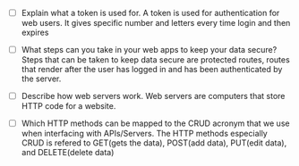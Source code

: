 
- [ ] Explain what a token is used for.
    A token is used for authentication for web users. It gives specific number and letters every time login and then expires

- [ ] What steps can you take in your web apps to keep your data secure?
    Steps that can be taken to keep data secure are protected routes, routes that render after the user has logged in and has been authenticated by the server.

- [ ] Describe how web servers work.
    Web servers are computers that store HTTP code for a website. 

- [ ] Which HTTP methods can be mapped to the CRUD acronym that we use when interfacing with APIs/Servers.
    The HTTP methods especially CRUD is refered to GET(gets the data), POST(add data), PUT(edit data), and DELETE(delete data)